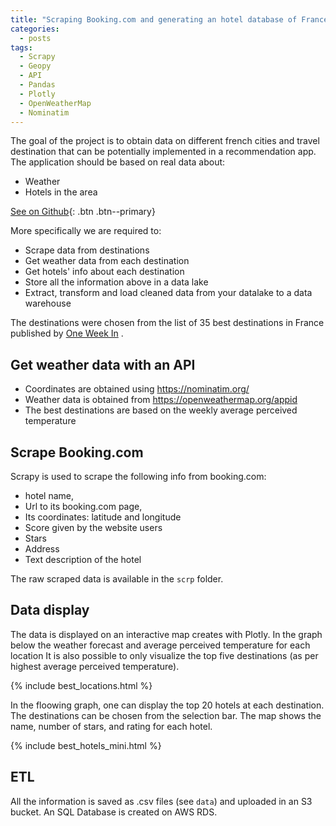 ```yaml
---
title: "Scraping Booking.com and generating an hotel database of France's best destinations"
categories:
  - posts
tags:
  - Scrapy
  - Geopy
  - API
  - Pandas
  - Plotly
  - OpenWeatherMap
  - Nominatim
---
```


The goal of the project is to obtain data on different french cities and travel destination that can be potentially implemented in a recommendation app. The application should be based on real data about:
- Weather 
- Hotels in the area 

[See on Github](https://github.com/HelenaCanever/Web-scarping-and-database-generation-from-bookings.com){: .btn .btn--primary}

More specifically we are required to: 

* Scrape data from destinations 
* Get weather data from each destination 
* Get hotels' info about each destination
* Store all the information above in a data lake
* Extract, transform and load cleaned data from your datalake to a data warehouse

The destinations were chosen from the list of 35 best destinations in France published by [One Week In](https://one-week-in.com/35-cities-to-visit-in-france/) .

## Get weather data with an API 

*   Coordinates are obtained using https://nominatim.org/ 
*   Weather data is obtained from https://openweathermap.org/appid 
*   The best destinations are based on the weekly average perceived temperature

## Scrape Booking.com 

Scrapy is used to scrape the following info from booking.com:

*   hotel name,
*   Url to its booking.com page,
*   Its coordinates: latitude and longitude
*   Score given by the website users
*   Stars
*   Address
*   Text description of the hotel

The raw scraped data is available in the `scrp` folder.

## Data display
The data is displayed on an interactive map creates with Plotly.
In the graph below the weather forecast and average perceived temperature for each location  It is also possible to only visualize the top five destinations (as per highest average perceived temperature).


{% include best_locations.html %}


In the floowing graph, one can display the top 20 hotels at each destination. The destinations can be chosen from the selection bar.
The map shows the name, number of stars, and rating for each hotel.


{% include best_hotels_mini.html %}


##  ETL

All the information is saved as .csv files (see `data`) and uploaded in an S3 bucket. An SQL Database is created on AWS RDS.

